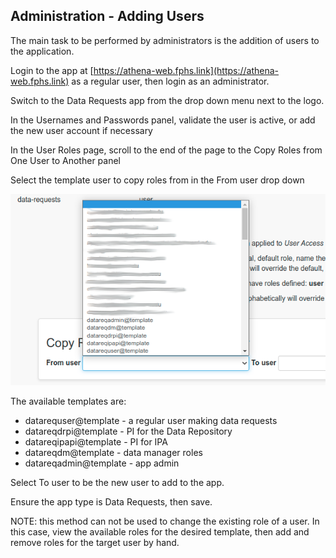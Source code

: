## Administration - Adding Users

The main task to be performed by administrators is the addition of users to the application.

Login to the app at [https://athena-web.fphs.link](https://athena-web.fphs.link) as a regular user, then login as an administrator.

Switch to the Data Requests app from the drop down menu next to the logo.

In the Usernames and Passwords panel, validate the user is active, or add the new user account if necessary

In the User Roles page, scroll to the end of the page to the Copy Roles from One User to Another panel

Select the template user to copy roles from in the From user drop down

![](images/image16.png)

The available templates are:

* datarequser@template - a regular user making data requests
* datareqdrpi@template - PI for the Data Repository
* datareqipapi@template - PI for IPA
* datareqdm@template - data manager roles
* datareqadmin@template - app admin

Select To user to be the new user to add to the app.

Ensure the app type is Data Requests, then save.

NOTE: this method can not be used to change the existing role of a user. In this case, view the available roles for the desired template, then add and remove roles for the target user by hand.
